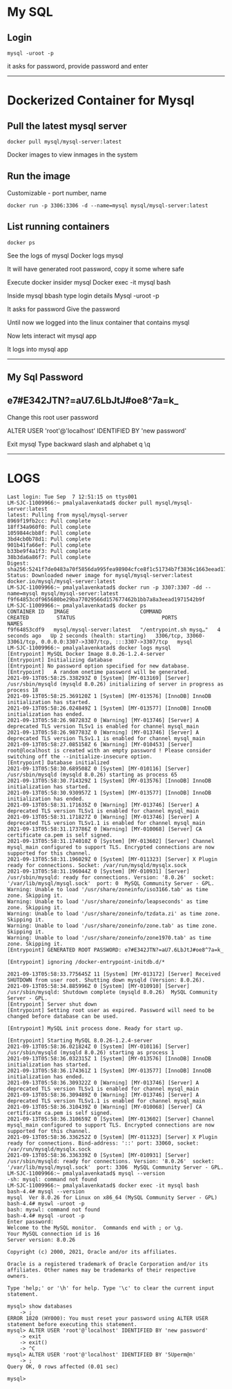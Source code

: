 # My SQL 

## Login

```
mysql -uroot -p
```

it asks for password, provide password and enter


----

# Dockerized Container for Mysql

## Pull the latest mysql server
```
docker pull mysql/mysql-server:latest
```

Docker images to view inmages in the system




## Run the image

Customizable - port number, name


```
docker run -p 3306:3306 -d --name=mysql mysql/mysql-server:latest
```


## List running containers 
```docker ps```

See the logs of mysql
Docker logs mysql

It will have generated root password, copy it some where safe


Execute docker insider mysql
Docker exec -it mysql bash


Inside mysql bbash type login details
Mysql -uroot -p

It asks for password
Give the password

Until now we logged into the linux container that contains mysql

Now lets interact wit mysql app


It logs into mysql app


-------------
My Sql Password
-------------
e7#E342JTN?=aU7.6LbJtJ#oe8^7a=k_
---------------


Change this root user password

ALTER USER 'root'@'localhost' IDENTIFIED BY 'new password'

Exit mysql
 Type backward slash and alphabet q
\q


----

# LOGS

```
Last login: Tue Sep  7 12:51:15 on ttys001
LM-SJC-11009966:~ pmalyalavenkatad$ docker pull mysql/mysql-server:latest
latest: Pulling from mysql/mysql-server
8969f19fb2cc: Pull complete 
18ff34a960f0: Pull complete 
1059844cbb8f: Pull complete 
3bd4cb0b78d1: Pull complete 
901b41fa66ef: Pull complete 
b33be9f4a1f3: Pull complete 
38b3da6a86f7: Pull complete 
Digest: sha256:5241f7de0483a70f5856da995fea98904cfce8f1c51734b7f3836c1663eead17
Status: Downloaded newer image for mysql/mysql-server:latest
docker.io/mysql/mysql-server:latest
LM-SJC-11009966:~ pmalyalavenkatad$ docker run -p 3307:3307 -dd --name=mysql mysql/mysql-server:latest
f9f64853cdf965680be29ba77029566d157677462b1bb7a8a3eead1971542b9f
LM-SJC-11009966:~ pmalyalavenkatad$ docker ps
CONTAINER ID   IMAGE                       COMMAND                  CREATED         STATUS                            PORTS                                                                  NAMES
f9f64853cdf9   mysql/mysql-server:latest   "/entrypoint.sh mysq…"   4 seconds ago   Up 2 seconds (health: starting)   3306/tcp, 33060-33061/tcp, 0.0.0.0:3307->3307/tcp, :::3307->3307/tcp   mysql
LM-SJC-11009966:~ pmalyalavenkatad$ docker logs mysql
[Entrypoint] MySQL Docker Image 8.0.26-1.2.4-server
[Entrypoint] Initializing database
[Entrypoint] No password option specified for new database.
[Entrypoint]   A random onetime password will be generated.
2021-09-13T05:58:25.338293Z 0 [System] [MY-013169] [Server] /usr/sbin/mysqld (mysqld 8.0.26) initializing of server in progress as process 18
2021-09-13T05:58:25.369120Z 1 [System] [MY-013576] [InnoDB] InnoDB initialization has started.
2021-09-13T05:58:26.024849Z 1 [System] [MY-013577] [InnoDB] InnoDB initialization has ended.
2021-09-13T05:58:26.987283Z 0 [Warning] [MY-013746] [Server] A deprecated TLS version TLSv1 is enabled for channel mysql_main
2021-09-13T05:58:26.987783Z 0 [Warning] [MY-013746] [Server] A deprecated TLS version TLSv1.1 is enabled for channel mysql_main
2021-09-13T05:58:27.085158Z 6 [Warning] [MY-010453] [Server] root@localhost is created with an empty password ! Please consider switching off the --initialize-insecure option.
[Entrypoint] Database initialized
2021-09-13T05:58:30.689508Z 0 [System] [MY-010116] [Server] /usr/sbin/mysqld (mysqld 8.0.26) starting as process 65
2021-09-13T05:58:30.714329Z 1 [System] [MY-013576] [InnoDB] InnoDB initialization has started.
2021-09-13T05:58:30.930957Z 1 [System] [MY-013577] [InnoDB] InnoDB initialization has ended.
2021-09-13T05:58:31.171635Z 0 [Warning] [MY-013746] [Server] A deprecated TLS version TLSv1 is enabled for channel mysql_main
2021-09-13T05:58:31.171827Z 0 [Warning] [MY-013746] [Server] A deprecated TLS version TLSv1.1 is enabled for channel mysql_main
2021-09-13T05:58:31.173786Z 0 [Warning] [MY-010068] [Server] CA certificate ca.pem is self signed.
2021-09-13T05:58:31.174010Z 0 [System] [MY-013602] [Server] Channel mysql_main configured to support TLS. Encrypted connections are now supported for this channel.
2021-09-13T05:58:31.196029Z 0 [System] [MY-011323] [Server] X Plugin ready for connections. Socket: /var/run/mysqld/mysqlx.sock
2021-09-13T05:58:31.196044Z 0 [System] [MY-010931] [Server] /usr/sbin/mysqld: ready for connections. Version: '8.0.26'  socket: '/var/lib/mysql/mysql.sock'  port: 0  MySQL Community Server - GPL.
Warning: Unable to load '/usr/share/zoneinfo/iso3166.tab' as time zone. Skipping it.
Warning: Unable to load '/usr/share/zoneinfo/leapseconds' as time zone. Skipping it.
Warning: Unable to load '/usr/share/zoneinfo/tzdata.zi' as time zone. Skipping it.
Warning: Unable to load '/usr/share/zoneinfo/zone.tab' as time zone. Skipping it.
Warning: Unable to load '/usr/share/zoneinfo/zone1970.tab' as time zone. Skipping it.
[Entrypoint] GENERATED ROOT PASSWORD: e7#E342JTN?=aU7.6LbJtJ#oe8^7a=k_

[Entrypoint] ignoring /docker-entrypoint-initdb.d/*

2021-09-13T05:58:33.775645Z 11 [System] [MY-013172] [Server] Received SHUTDOWN from user root. Shutting down mysqld (Version: 8.0.26).
2021-09-13T05:58:34.885996Z 0 [System] [MY-010910] [Server] /usr/sbin/mysqld: Shutdown complete (mysqld 8.0.26)  MySQL Community Server - GPL.
[Entrypoint] Server shut down
[Entrypoint] Setting root user as expired. Password will need to be changed before database can be used.

[Entrypoint] MySQL init process done. Ready for start up.

[Entrypoint] Starting MySQL 8.0.26-1.2.4-server
2021-09-13T05:58:36.021824Z 0 [System] [MY-010116] [Server] /usr/sbin/mysqld (mysqld 8.0.26) starting as process 1
2021-09-13T05:58:36.032315Z 1 [System] [MY-013576] [InnoDB] InnoDB initialization has started.
2021-09-13T05:58:36.174361Z 1 [System] [MY-013577] [InnoDB] InnoDB initialization has ended.
2021-09-13T05:58:36.309322Z 0 [Warning] [MY-013746] [Server] A deprecated TLS version TLSv1 is enabled for channel mysql_main
2021-09-13T05:58:36.309489Z 0 [Warning] [MY-013746] [Server] A deprecated TLS version TLSv1.1 is enabled for channel mysql_main
2021-09-13T05:58:36.310439Z 0 [Warning] [MY-010068] [Server] CA certificate ca.pem is self signed.
2021-09-13T05:58:36.310659Z 0 [System] [MY-013602] [Server] Channel mysql_main configured to support TLS. Encrypted connections are now supported for this channel.
2021-09-13T05:58:36.336252Z 0 [System] [MY-011323] [Server] X Plugin ready for connections. Bind-address: '::' port: 33060, socket: /var/run/mysqld/mysqlx.sock
2021-09-13T05:58:36.336339Z 0 [System] [MY-010931] [Server] /usr/sbin/mysqld: ready for connections. Version: '8.0.26'  socket: '/var/lib/mysql/mysql.sock'  port: 3306  MySQL Community Server - GPL.
LM-SJC-11009966:~ pmalyalavenkatad$ mysql --version
-sh: mysql: command not found
LM-SJC-11009966:~ pmalyalavenkatad$ docker exec -it mysql bash
bash-4.4# mysql --version
mysql  Ver 8.0.26 for Linux on x86_64 (MySQL Community Server - GPL)
bash-4.4# myswl -uroot -p
bash: myswl: command not found
bash-4.4# mysql -uroot -p
Enter password: 
Welcome to the MySQL monitor.  Commands end with ; or \g.
Your MySQL connection id is 16
Server version: 8.0.26

Copyright (c) 2000, 2021, Oracle and/or its affiliates.

Oracle is a registered trademark of Oracle Corporation and/or its
affiliates. Other names may be trademarks of their respective
owners.

Type 'help;' or '\h' for help. Type '\c' to clear the current input statement.

mysql> show databases
    -> ;
ERROR 1820 (HY000): You must reset your password using ALTER USER statement before executing this statement.
mysql> ALTER USER 'root'@'localhost' IDENTIFIED BY 'new password'
    -> exit
    -> exit()
    -> ^C
mysql> ALTER USER 'root'@'localhost' IDENTIFIED BY '5Uperm@n'
    -> ;
Query OK, 0 rows affected (0.01 sec)

mysql> 
```


      
